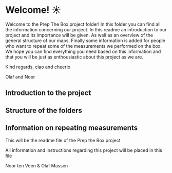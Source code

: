 # Welcome! ☀️

Welcome to the Prep The Box project folder! In this folder you can find all the information concerning our project. In this readme an introduction to our project and its importance will be given. As well as an overview of the general structure of our maps. Finally some information is added for people who want to repeat some of the measurements we performed on the box. We hope you can find everything you need based on this information and that you will be just as enthousiastic about this project as we are.

Kind regards, ciao and cheerio

Olaf and Noor

## Introduction to the project

## Structure of the folders

## Information on repeating measurements

This will be the readme file of the Prep the Box project

All information and instructions regarding this project will be placed in this file

Noor ten Veen & Olaf Massen